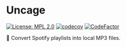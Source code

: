# Uncage
[![License: MPL 2.0](https://img.shields.io/badge/License-MPL%202.0-brightgreen.svg)](https://opensource.org/licenses/MPL-2.0)
[![codecov](https://codecov.io/gh/keesvv/uncage/branch/master/graph/badge.svg)](https://codecov.io/gh/keesvv/uncage)
[![CodeFactor](https://www.codefactor.io/repository/github/keesvv/uncage/badge)](https://www.codefactor.io/repository/github/keesvv/uncage)

🎵 Convert Spotify playlists into local MP3 files.
